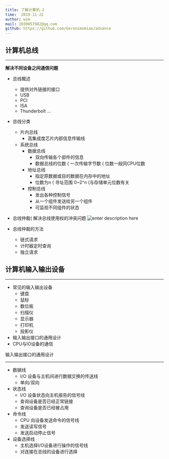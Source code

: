 ```yaml
---
title: 了解计算机-2
time:  2019-11-22
author: wsm
mail: 1030057982@qq.com
github: https://github.com/Geronimomiao/advance
---
```


## 计算机总线
****
**解决不同设备之间通信问题**
* 总线概述
	*  提供对外链接的接口
	*  USB
	*  PCI
	*  ISA
	*  Thunderbolt ...
* 总线分类
	* 片内总线
		* 高集成度芯片内部信息传输线 
	* 系统总线
		*  数据总线
			* 双向传输各个部件的信息
			* 数据总线的位数 ( 一次传输字节数   ( 位数一般同CPU位数
		*  地址总线
			* 指定原数据或目的数据在内存中的地址
			* 位数为n ( 寻址范围 0~2^n (与存储单元位数有关  
		*  控制总线
			* 发出各种控制信号
			* 从一个组件发送给另一个组件
			* 可监视不同组件的状态

* 总线仲裁( 解决总线使用权的冲突问题 
![enter description here](https://img.wsmpage.cn/learning/2019-11-22/1574403134851.png)

* 总线仲裁的方法
	* 链式请求
	* 计时器定时查询
	* 独立请求 


## 计算机输入输出设备
****
* 常见的输入输出设备
	* 键盘
	* 鼠标 
	* 数位板
	* 扫描仪
	* 显示器
	* 打印机
	* 投影仪 
* 输入输出接口的通用设计
* CPU与IO设备的通信

输入输出接口的通用设计
****
* 数据线
	* I/O 设备与主机间进行数据交换的传送线
	* 单向/双向 
* 状态线
	* I/O 设备状态向主机报告的信号线
	* 查询设备是否已经正常链接
	* 查询设备是否已经被占用
* 命令线
	* CPU 向设备发送命令的信号线
	* 发送读写信号 
	* 发送启动停止信号 
* 设备选择线
	* 主机选择I/O设备进行操作的信号线
	* 对连接在总线的设备进行选择 